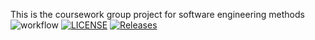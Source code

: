This is the coursework group project for software engineering methods
![workflow](https://github.com/Coder-Brandon27/Coursework/actions/workflows/main.yml/badge.svg)
[![LICENSE](https://img.shields.io/github/license/Coder-Brandon27/devops.svg?style=flat-square)](https://github.com/<Coder-Brandon27>/devops/blob/master/LICENSE)
[![Releases](https://img.shields.io/github/release/Coder-Brandon27/devops/all.svg?style=flat-square)](https://github.com/<Coder-Brandon27>/devops/releases)

